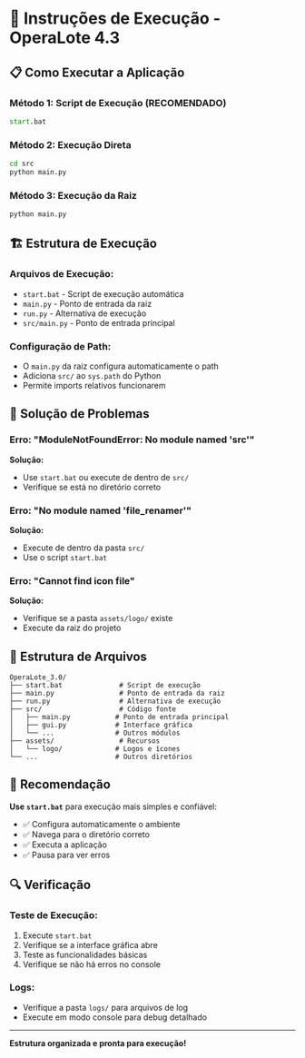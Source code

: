 # 🚀 Instruções de Execução - OperaLote 4.3

## 📋 Como Executar a Aplicação

### Método 1: Script de Execução (RECOMENDADO)
```cmd
start.bat
```

### Método 2: Execução Direta
```cmd
cd src
python main.py
```

### Método 3: Execução da Raiz
```cmd
python main.py
```

## 🏗️ Estrutura de Execução

### Arquivos de Execução:
- `start.bat` - Script de execução automática
- `main.py` - Ponto de entrada da raiz
- `run.py` - Alternativa de execução
- `src/main.py` - Ponto de entrada principal

### Configuração de Path:
- O `main.py` da raiz configura automaticamente o path
- Adiciona `src/` ao `sys.path` do Python
- Permite imports relativos funcionarem

## 🔧 Solução de Problemas

### Erro: "ModuleNotFoundError: No module named 'src'"
**Solução:**
- Use `start.bat` ou execute de dentro de `src/`
- Verifique se está no diretório correto

### Erro: "No module named 'file_renamer'"
**Solução:**
- Execute de dentro da pasta `src/`
- Use o script `start.bat`

### Erro: "Cannot find icon file"
**Solução:**
- Verifique se a pasta `assets/logo/` existe
- Execute da raiz do projeto

## 📁 Estrutura de Arquivos

```
OperaLote_3.0/
├── start.bat              # Script de execução
├── main.py                # Ponto de entrada da raiz
├── run.py                 # Alternativa de execução
├── src/                   # Código fonte
│   ├── main.py           # Ponto de entrada principal
│   ├── gui.py            # Interface gráfica
│   └── ...               # Outros módulos
├── assets/                # Recursos
│   └── logo/             # Logos e ícones
└── ...                   # Outros diretórios
```

## 🎯 Recomendação

**Use `start.bat`** para execução mais simples e confiável:
- ✅ Configura automaticamente o ambiente
- ✅ Navega para o diretório correto
- ✅ Executa a aplicação
- ✅ Pausa para ver erros

## 🔍 Verificação

### Teste de Execução:
1. Execute `start.bat`
2. Verifique se a interface gráfica abre
3. Teste as funcionalidades básicas
4. Verifique se não há erros no console

### Logs:
- Verifique a pasta `logs/` para arquivos de log
- Execute em modo console para debug detalhado

---
**Estrutura organizada e pronta para execução!**
